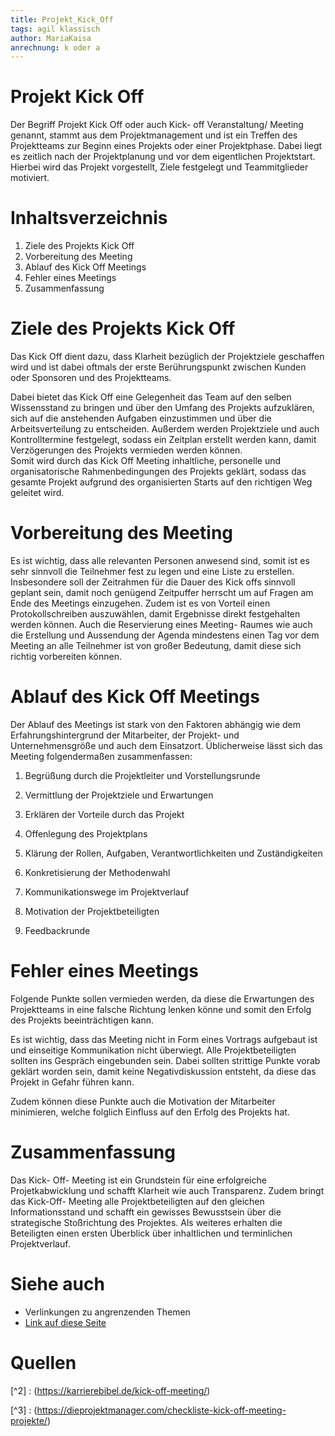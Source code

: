 ```yaml
---
title: Projekt_Kick_Off
tags: agil klassisch
author: MariaKaisa
anrechnung: k oder a
---
```


# Projekt Kick Off

Der Begriff Projekt Kick Off oder auch Kick- off Veranstaltung/ Meeting genannt, stammt aus dem Projektmanagement und ist ein Treffen des Projektteams zur Beginn eines Projekts oder einer Projektphase. Dabei liegt es zeitlich nach der Projektplanung und vor dem eigentlichen Projektstart. Hierbei wird das Projekt vorgestellt, Ziele festgelegt und Teammitglieder motiviert. 

# Inhaltsverzeichnis

 1. Ziele des Projekts Kick Off
 2. Vorbereitung des Meeting 
 3. Ablauf des Kick Off Meetings 
 4. Fehler eines Meetings 
  5. Zusammenfassung 


# Ziele des Projekts Kick Off

Das Kick Off dient dazu, dass Klarheit bezüglich der Projektziele geschaffen wird und ist dabei oftmals der erste Berührungspunkt zwischen Kunden oder Sponsoren und des Projektteams.  

Dabei bietet das Kick Off eine Gelegenheit das Team auf den selben Wissensstand zu bringen und über den Umfang des Projekts aufzuklären, sich auf die anstehenden Aufgaben einzustimmen und über die Arbeitsverteilung zu entscheiden. Außerdem werden Projektziele und auch Kontrolltermine festgelegt, sodass ein Zeitplan erstellt werden kann, damit Verzögerungen des Projekts vermieden werden können.  
Somit wird durch das Kick Off Meeting inhaltliche, personelle und organisatorische Rahmenbedingungen des Projekts geklärt, sodass das gesamte Projekt aufgrund des organisierten Starts auf den richtigen Weg geleitet wird. 

# Vorbereitung des Meeting 

Es ist wichtig, dass alle relevanten Personen anwesend sind, somit ist es sehr sinnvoll die Teilnehmer fest zu legen und eine Liste zu erstellen. Insbesondere soll der Zeitrahmen für die Dauer des Kick offs sinnvoll geplant sein, damit noch genügend Zeitpuffer herrscht um auf Fragen am Ende des Meetings einzugehen.  Zudem ist es von Vorteil einen Protokollschreiben auszuwählen, damit Ergebnisse direkt festgehalten werden können. Auch die Reservierung eines Meeting- Raumes wie auch die Erstellung und Aussendung der Agenda mindestens einen Tag vor dem Meeting an alle Teilnehmer ist von großer Bedeutung, damit diese sich richtig vorbereiten können. 

# Ablauf des Kick Off Meetings 

Der Ablauf des Meetings ist stark von den Faktoren abhängig wie dem Erfahrungshintergrund der Mitarbeiter, der Projekt- und Unternehmensgröße und auch dem Einsatzort. Üblicherweise lässt sich das Meeting folgendermaßen zusammenfassen: 

1. Begrüßung durch die Projektleiter und Vorstellungsrunde 

2. Vermittlung der Projektziele und Erwartungen 

3. Erklären der Vorteile durch das Projekt 

4. Offenlegung des Projektplans 

5. Klärung der Rollen, Aufgaben, Verantwortlichkeiten und Zuständigkeiten 

6. Konkretisierung der Methodenwahl 

7. Kommunikationswege im Projektverlauf 

8. Motivation der Projektbeteiligten 

9. Feedbackrunde 

# Fehler eines Meetings 

Folgende Punkte sollen vermieden werden, da diese die Erwartungen des Projektteams in eine falsche Richtung lenken könne und somit den Erfolg des Projekts beeinträchtigen kann. 

Es ist wichtig, dass das Meeting nicht in Form eines Vortrags aufgebaut ist und einseitige Kommunikation nicht überwiegt. Alle Projektbeteiligten sollten ins Gespräch eingebunden sein. Dabei sollten strittige Punkte vorab geklärt worden sein, damit keine Negativdiskussion entsteht, da diese das Projekt in Gefahr führen kann. 

Zudem können diese Punkte auch die Motivation der Mitarbeiter minimieren, welche folglich Einfluss auf den Erfolg des Projekts hat. 

# Zusammenfassung 

Das Kick- Off- Meeting ist ein Grundstein für eine erfolgreiche Projetkabwicklung und schafft Klarheit wie auch Transparenz. Zudem bringt das Kick-Off- Meeting alle Projektbeteiligten auf den gleichen Informationsstand und schafft ein gewisses Bewusstsein über die strategische Stoßrichtung des Projektes. Als weiteres erhalten die Beteiligten einen ersten Überblick über inhaltlichen und terminlichen Projektverlauf. 







# Siehe auch

* Verlinkungen zu angrenzenden Themen
* [Link auf diese Seite](Projekt_Kick_Off.md)

# Quellen

[^1]: (https://www.atlassian.com/work-management/project-management/project-Projekt_Kick_Off )

[^2]
: (https://karrierebibel.de/kick-off-meeting/)


[^3]
: (https://dieprojektmanager.com/checkliste-kick-off-meeting-projekte/)



